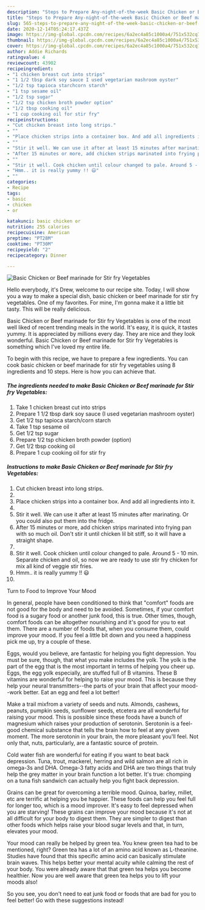 ```yaml
---
description: "Steps to Prepare Any-night-of-the-week Basic Chicken or Beef marinade for Stir fry Vegetables"
title: "Steps to Prepare Any-night-of-the-week Basic Chicken or Beef marinade for Stir fry Vegetables"
slug: 565-steps-to-prepare-any-night-of-the-week-basic-chicken-or-beef-marinade-for-stir-fry-vegetables
date: 2020-12-14T05:24:17.437Z
image: https://img-global.cpcdn.com/recipes/6a2ec4a85c1000a4/751x532cq70/basic-chicken-or-beef-marinade-for-stir-fry-vegetables-recipe-main-photo.jpg
thumbnail: https://img-global.cpcdn.com/recipes/6a2ec4a85c1000a4/751x532cq70/basic-chicken-or-beef-marinade-for-stir-fry-vegetables-recipe-main-photo.jpg
cover: https://img-global.cpcdn.com/recipes/6a2ec4a85c1000a4/751x532cq70/basic-chicken-or-beef-marinade-for-stir-fry-vegetables-recipe-main-photo.jpg
author: Addie Richards
ratingvalue: 4
reviewcount: 43902
recipeingredient:
- "1 chicken breast cut into strips"
- "1 1/2 tbsp dark soy sauce I used vegetarian mashroom oyster"
- "1/2 tsp tapioca starchcorn starch"
- "1 tsp sesame oil"
- "1/2 tsp sugar"
- "1/2 tsp chicken broth powder option"
- "1/2 tbsp cooking oil"
- "1 cup cooking oil for stir fry"
recipeinstructions:
- "Cut chicken breast into long strips."
- ""
- "Place chicken strips into a container box. And add all ingredients into it."
- ""
- "Stir it well. We can use it after at least 15 minutes after marinating. Or you could also put them into the fridge."
- "After 15 minutes or more, add chicken strips marinated into frying pan with so much oil. Don&#39;t stir it until chicken lil bit stiff, so it will have a straight shape."
- ""
- "Stir it well. Cook chicken until colour changed to pale. Around 5 - 10 min. Separate chicken and oil, so now we are ready to use stir fry chicken for mix all kind of veggie stir fries."
- "Hmm.. it is really yummy !! 😃"
- ""
categories:
- Recipe
tags:
- basic
- chicken
- or

katakunci: basic chicken or 
nutrition: 255 calories
recipecuisine: American
preptime: "PT28M"
cooktime: "PT30M"
recipeyield: "2"
recipecategory: Dinner

---
```



![Basic Chicken or Beef marinade for Stir fry Vegetables](https://img-global.cpcdn.com/recipes/6a2ec4a85c1000a4/751x532cq70/basic-chicken-or-beef-marinade-for-stir-fry-vegetables-recipe-main-photo.jpg)

Hello everybody, it's Drew, welcome to our recipe site. Today, I will show you a way to make a special dish, basic chicken or beef marinade for stir fry vegetables. One of my favorites. For mine, I'm gonna make it a little bit tasty. This will be really delicious.



Basic Chicken or Beef marinade for Stir fry Vegetables is one of the most well liked of recent trending meals in the world. It's easy, it is quick, it tastes yummy. It is appreciated by millions every day. They are nice and they look wonderful. Basic Chicken or Beef marinade for Stir fry Vegetables is something which I've loved my entire life.


To begin with this recipe, we have to prepare a few ingredients. You can cook basic chicken or beef marinade for stir fry vegetables using 8 ingredients and 10 steps. Here is how you can achieve that.

<!--inarticleads1-->

##### The ingredients needed to make Basic Chicken or Beef marinade for Stir fry Vegetables:

1. Take 1 chicken breast cut into strips
1. Prepare 1 1/2 tbsp dark soy sauce (I used vegetarian mashroom oyster)
1. Get 1/2 tsp tapioca starch/corn starch
1. Take 1 tsp sesame oil
1. Get 1/2 tsp sugar
1. Prepare 1/2 tsp chicken broth powder (option)
1. Get 1/2 tbsp cooking oil
1. Prepare 1 cup cooking oil for stir fry




<!--inarticleads2-->

##### Instructions to make Basic Chicken or Beef marinade for Stir fry Vegetables:

1. Cut chicken breast into long strips.
1. 
1. Place chicken strips into a container box. And add all ingredients into it.
1. 
1. Stir it well. We can use it after at least 15 minutes after marinating. Or you could also put them into the fridge.
1. After 15 minutes or more, add chicken strips marinated into frying pan with so much oil. Don&#39;t stir it until chicken lil bit stiff, so it will have a straight shape.
1. 
1. Stir it well. Cook chicken until colour changed to pale. Around 5 - 10 min. Separate chicken and oil, so now we are ready to use stir fry chicken for mix all kind of veggie stir fries.
1. Hmm.. it is really yummy !! 😃
1. 




Turn to Food to Improve Your Mood


In general, people have been conditioned to think that "comfort" foods are not good for the body and need to be avoided. Sometimes, if your comfort food is a sugary food or another junk food, this is true. Other times, though, comfort foods can be altogether nourishing and it's good for you to eat them. There are a number of foods that, when you consume them, could improve your mood. If you feel a little bit down and you need a happiness pick me up, try a couple of these.

Eggs, would you believe, are fantastic for helping you fight depression. You must be sure, though, that what you make includes the yolk. The yolk is the part of the egg that is the most important in terms of helping you cheer up. Eggs, the egg yolk especially, are stuffed full of B vitamins. These B vitamins are wonderful for helping to raise your mood. This is because they help your neural transmitters--the parts of your brain that affect your mood--work better. Eat an egg and feel a lot better!

Make a trail mixfrom a variety of seeds and nuts. Almonds, cashews, peanuts, pumpkin seeds, sunflower seeds, etcetera are all wonderful for raising your mood. This is possible since these foods have a bunch of magnesium which raises your production of serotonin. Serotonin is a feel-good chemical substance that tells the brain how to feel at any given moment. The more serotonin in your brain, the more pleasant you'll feel. Not only that, nuts, particularly, are a fantastic source of protein.

Cold water fish are wonderful for eating if you want to beat back depression. Tuna, trout, mackerel, herring and wild salmon are all rich in omega-3s and DHA. Omega-3 fatty acids and DHA are two things that truly help the grey matter in your brain function a lot better. It's true: chomping on a tuna fish sandwich can actually help you fight back depression. 

Grains can be great for overcoming a terrible mood. Quinoa, barley, millet, etc are terrific at helping you be happier. These foods can help you feel full for longer too, which is a mood improver. It's easy to feel depressed when you are starving! These grains can improve your mood because it's not at all difficult for your body to digest them. They are simpler to digest than other foods which helps raise your blood sugar levels and that, in turn, elevates your mood.

Your mood can really be helped by green tea. You knew green tea had to be mentioned, right? Green tea has a lot of an amino acid known as L-theanine. Studies have found that this specific amino acid can basically stimulate brain waves. This helps better your mental acuity while calming the rest of your body. You were already aware that that green tea helps you become healthier. Now you are well aware that green tea helps you to lift your moods also!

So you see, you don't need to eat junk food or foods that are bad for you to feel better! Go  with  these suggestions  instead!

